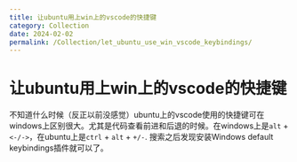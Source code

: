 ```yaml
---
title: 让ubuntu用上win上的vscode的快捷键
category: Collection
date: 2024-02-02
permalink: /Collection/let_ubuntu_use_win_vscode_keybindings/
---
```


# 让ubuntu用上win上的vscode的快捷键
不知道什么时候（反正以前没感觉）ubuntu上的vscode使用的快捷键可在windows上区别很大。尤其是代码查看前进和后退的时候。在windows上是`alt` + `<-/->`，在ubuntu上是`ctrl` + `alt` + `+/-`.
搜索之后发现安装Windows default keybindings插件就可以了。